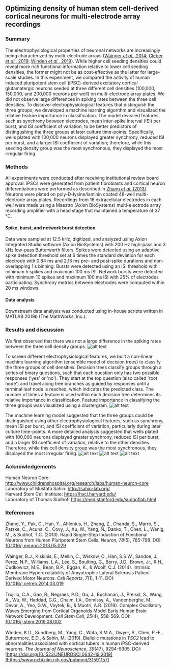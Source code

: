 ## Optimizing density of human stem cell-derived cortical neurons for multi-electrode array recordings


### Summary
The electrophysiological properties of neuronal networks are increasingly being characterized by multi-electrode arrays ([Wainger *et al.*, 2014](https://www.ncbi.nlm.nih.gov/pubmed/24703839); [Cleber *et al.*, 2019](https://www.ncbi.nlm.nih.gov/pubmed/31474560); [Winden *et al.*, 2019](https://www.ncbi.nlm.nih.gov/pubmed/31591157)). While higher cell seeding densities could reveal more rich functional information relative to lower cell seeding densities, the former might not be as cost-effective as the latter for large-scale studies. In this experiment, we compared the activity of human induced pluripotent stem cell (iPSC)-derived excitatory cortical glutamatergic neurons seeded at three different cell densities (100,000, 150,000, and 200,000 neurons per well) on multi-electrode array plates. We did not observe large differences in spiking rates between the three cell densities. To discover electrophysiological features that distinguish the three groups, we developed a machine learning algorithm and visualized the relative feature importance in classification. The model revealed features, such as synchrony between electrodes, mean inter-spike interval (ISI) per burst, and ISI coefficient of variation, to be better predictors of distingushing the three groups at later culture time-points. Specifically, wells plated with 100,000 neurons displayed greater synchrony, reduced ISI per burst, and a larger ISI coefficient of variation; therefore, while this seeding density group was the most synchronous, they displayed the most irregular firing.

### Methods
All experiments were conducted after receiving institutional review board approval. iPSCs were generated from patient fibroblasts and cortical neuron differentiations were performed as described in [Zhang *et al.* (2013)](https://www.ncbi.nlm.nih.gov/pubmed/23764284). Neurons were plated on poly-D-lysine/laminin coated 48-well multi-electrode array plates. Recordings from 16 extracellular electrodes in each well were made using a Maestro (Axion BioSystems) multi-electrode array recording amplifier with a head stage that maintained a temperature of 37 &deg;C. 
#### Spike, burst, and network burst detection
Data were sampled at 12.5 kHz, digitized, and analyzed using Axion Integrated Studio software (Axion BioSystems) with 200 Hz high-pass and 3 kHz low-pass Butterworth filters. Spikes were detected using an adaptive spike detection threshold set at 6 times the standard deviation for each electrode with 0.84 ms and 2.16 ms pre- and post-spike durations and non-overlapping 1 s binning. Bursts were detected using an ISI threshold with minimum 5 spikes and maximum 100 ms ISI. Network bursts were detected with minimum 10 spikes and maximum 100 ms ISI with 25% of electrodes participating. Synchrony metrics between electrodes were computed within 20 ms windows.
#### Data analysis
Downstream data analysis was conducted using in-house scripts written in MATLAB 2019b (The MathWorks, Inc.).

### Results and discussion
We first observed that there was not a large difference in the spiking rates between the three cell density groups.
![alt text](https://github.com/syed-adil-wafa/cortical-neuron-MEA-density-optimization/blob/master/figures/figure_1.png)

To screen different electrophysiological features, we built a non-linear machine learning algorithm (ensemble model of decision trees) to classify the three groups of cell densities. Decision trees classify groups through a series of binary questions, such that each question only has two possible responses ('yes' or 'no'). They start at the top question (also called 'root node') and travel along tree branches as guided by responses until a terminal leaf node is reached, which indicates the predicted class. The number of times a feature is used within each decision tree determines its relative importance in classification. Feature importance in classifying the three groups was visualized using a clustergram.
![alt text](https://github.com/syed-adil-wafa/cortical-neuron-MEA-density-optimization/blob/master/figures/figure_2.png)

The machine learning model suggested that the three groups could be distinguished using other electrophysiological features, such as synchrony, mean ISI per burst, and ISI coefficient of variation, particularly during later culture time-points. A more detailed analysis suggested that wells plated with 100,000 neurons displayed greater synchrony, reduced ISI per burst, and a larger ISI coefficient of variation, relative to the other densities. Therefore, while this cell density group was the most synchronous, they displayed the most irregular firing.
![alt text](https://github.com/syed-adil-wafa/cortical-neuron-MEA-density-optimization/blob/master/figures/figure_3.png)
![alt text](https://github.com/syed-adil-wafa/cortical-neuron-MEA-density-optimization/blob/master/figures/figure_4.png)
![alt text](https://github.com/syed-adil-wafa/cortical-neuron-MEA-density-optimization/blob/master/figures/figure_5.png)

### Acknowledgements
Human Neuron Core: http://www.childrenshospital.org/research/labs/human-neuron-core
<br/> Laboratory of Mustafa Sahin: http://sahin-lab.org/
<br/> Harvard Stem Cell Institute: https://hsci.harvard.edu/
<br/> Laboratory of Thomas S&uuml;dhof: https://med.stanford.edu/sudhoflab.html

### References
Zhang, Y., Pak, C., Han, Y., Ahlenius, H., Zhang, Z., Chanda, S., Marro, S., Patzke, C., Acuna, C., Covy, J., Xu, W., Yang, N., Danko, T., Chen, L., Wenig, M., & Sudhof, T.C. (2013). Rapid Single-Step Induction of Functional Neurons from Human Pluripotent Stem Cells. *Neuron*, *78*(5), 785-798. DOI: [10.1016/j.neuron.2013.05.029](https://www.ncbi.nlm.nih.gov/pubmed/23764284)
<br/>
<br/> Wainger, B.J., Kiskinis, E., Mellin, C., Wiskow, O., Han, S.S.W., Sandoe, J., Perez, N.P., Williams, L.A., Lee, S., Boulting, G., Berry, J.D., Brown, Jr., R.H., Cudkowicz, M.E., Bean, B.P., Eggan, K., & Woolf, C.J. (2014). Intrinsic Membrane Hyperexcitability of Amyotrophic Lateral Sclerosis Patient-Derived Motor Neurons. *Cell Reports*, *7*(1), 1-11. DOI: [10.1016/j.celrep.2014.03.019](https://www.ncbi.nlm.nih.gov/pubmed/24703839)
<br/>
<br/> Trujillo, C.A., Gao, R., Negraes, P.D., Gu, J., Buchanan, J., Preissl, S., Wang, A., Wu, W., Haddad, G.G., Chaim, I.A., Domissy, A., Vandenberghe, M., Devor, A., Yeo, G.W., Voytek, B., & Muotri, A.R. (2019). Complex Oscillatory Waves Emerging from Cortical Organoids Model Early Human Brain Network Development. *Cell Stem Cell*, *25*(4), 558-569. DOI: [10.1016/j.stem.2019.08.002](https://www.ncbi.nlm.nih.gov/pubmed/31474560)
<br/>
<br/> Winden, K.D., Sundberg, M., Yang, C., Wafa, S.M.A., Dwyer, S., Chen, P.-F., Buttermore, E.D., & Sahin, M. (2019). Biallelic mutations in *TSC2* lead to abnormalities associated with cortical tubers in human iPSC-derived neurons. *The Journal of Neuroscience*, *39*(47), 9294-9305. DOI: [https://doi.org/10.1523/JNEUROSCI.0642-19.2019](https://www.ncbi.nlm.nih.gov/pubmed/31591157) 
